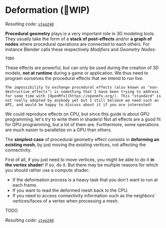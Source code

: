 Deformation (🚧WIP)
===========

*Resulting code:* [`step240`](https://github.com/eliemichel/LearnWebGPU-Code/tree/step240)

**Procedural geometry** plays is a very important role in 3D modeling tools. They usually take the form of a **stack of post-effects** and/or **a graph of nodes** where procedural operations are connected to each others. For instance Blender calls these respectively *Modifiers* and *Geometry Nodes*:

```{figure} TODO.png
TODO
```

These effects are powerful, but can only be used during the creation of 3D models, **not at runtime** during a game or application. We thus need to program ourselves the procedural effects that we intend to run live.

```{seealso}
The impossibility to exchange procedural effects (also known as "non-destructive effects") is something that I have been trying to address for some time with [OpenMfx](https://openmfx.org/). This "standard" is not really adopted by anybody yet but I still believe we need such an API, and would be happy to discuss about it if you are interested!
```

We could reproduce effects on CPU, but since this guide is about GPU programming, let's try to write them in shaders! Not all effects are a good fit for GPU programming, but a lot of them are. Furthermore, some operations are much easier to parallelize on a GPU than others.

The **simplest case** of procedural geometry effect consists in **deforming an existing mesh**, by just moving the existing vertices, not affecting the connectivity.

First of all, if you just need to move vertices, you might be able to do it **in the vertex shader**! If so, do it. But there may be multiple reasons for which you should rather use a compute shader:

 - If the deformation process is a heavy task that you don't want to run at each frame.
 - If you want to read the deformed mesh back to the CPU.
 - If you need to access connectivity information such as the neighbors' vertices/faces of a vertex when processing a mesh.

TODO

*Resulting code:* [`step240`](https://github.com/eliemichel/LearnWebGPU-Code/tree/step240)


